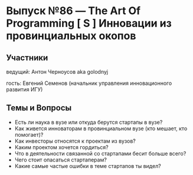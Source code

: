 # Выпуск №86 — The Art Of Programming [ S ] Инновации из провинциальных окопов

## Участники
ведущий: Антон Черноусов aka golodnyj

гость: Евгений Семенов (начальник управления инновационного развития ИГУ)

## Темы и Вопросы
- Есть ли наука в вузе или откуда берутся стартапы в вузе?
- Как живется инноваторам в провинциальном вузе (кто мешает, кто помогает)?
- Как инвесторы относятся к проектам из вузов?
- Каким проектом хочется гордиться?
- Что в деятельности связанной со стартапами бесит больше всего?
- Чего стоит опасаться стартаперам?
- Какие самые частые ошибки в теме стартапов ты видел?
